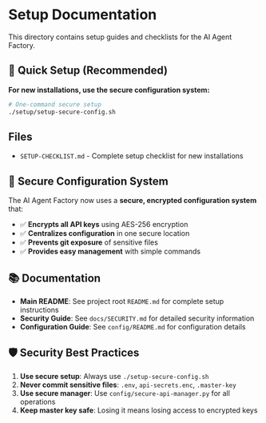 # Setup Documentation

This directory contains setup guides and checklists for the AI Agent Factory.

## 🚀 Quick Setup (Recommended)

**For new installations, use the secure configuration system:**

```bash
# One-command secure setup
./setup/setup-secure-config.sh
```

## Files

- `SETUP-CHECKLIST.md` - Complete setup checklist for new installations

## 🔐 Secure Configuration System

The AI Agent Factory now uses a **secure, encrypted configuration system** that:

- ✅ **Encrypts all API keys** using AES-256 encryption
- ✅ **Centralizes configuration** in one secure location
- ✅ **Prevents git exposure** of sensitive files
- ✅ **Provides easy management** with simple commands

## 📚 Documentation

- **Main README**: See project root `README.md` for complete setup instructions
- **Security Guide**: See `docs/SECURITY.md` for detailed security information
- **Configuration Guide**: See `config/README.md` for configuration details

## 🛡️ Security Best Practices

1. **Use secure setup**: Always use `./setup-secure-config.sh`
2. **Never commit sensitive files**: `.env`, `api-secrets.enc`, `.master-key`
3. **Use secure manager**: Use `config/secure-api-manager.py` for all operations
4. **Keep master key safe**: Losing it means losing access to encrypted keys
